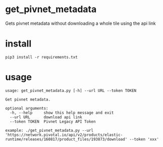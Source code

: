 # get_pivnet_metadata
Gets pivnet metadata without downloading a whole tile using the api link

# install
```pip3 install -r requirements.txt```

# usage

```
usage: get_pivnet_metadata.py [-h] --url URL --token TOKEN

Get pivnet metadata.

optional arguments:
  -h, --help     show this help message and exit
  --url URL      download api link
  --token TOKEN  Pivnet Legacy API Token

example: ./get_pivnet_metadata.py --url 'https://network.pivotal.io/api/v2/products/elastic- runtime/releases/160817/product_files/193873/download' --token 'xxx'
````

